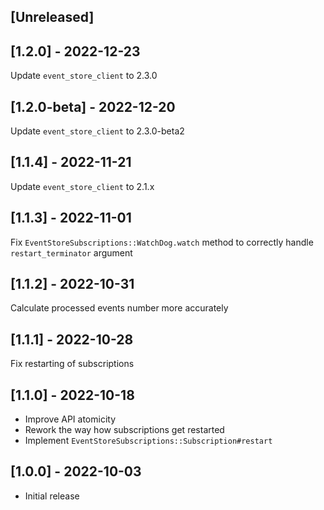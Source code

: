 ## [Unreleased]

## [1.2.0] - 2022-12-23

Update `event_store_client` to 2.3.0

## [1.2.0-beta] - 2022-12-20

Update `event_store_client` to 2.3.0-beta2

## [1.1.4] - 2022-11-21

Update `event_store_client` to 2.1.x

## [1.1.3] - 2022-11-01

Fix `EventStoreSubscriptions::WatchDog.watch` method to correctly handle `restart_terminator` argument

## [1.1.2] - 2022-10-31

Calculate processed events number more accurately

## [1.1.1] - 2022-10-28

Fix restarting of subscriptions

## [1.1.0] - 2022-10-18

- Improve API atomicity
- Rework the way how subscriptions get restarted
- Implement `EventStoreSubscriptions::Subscription#restart`

## [1.0.0] - 2022-10-03

- Initial release
